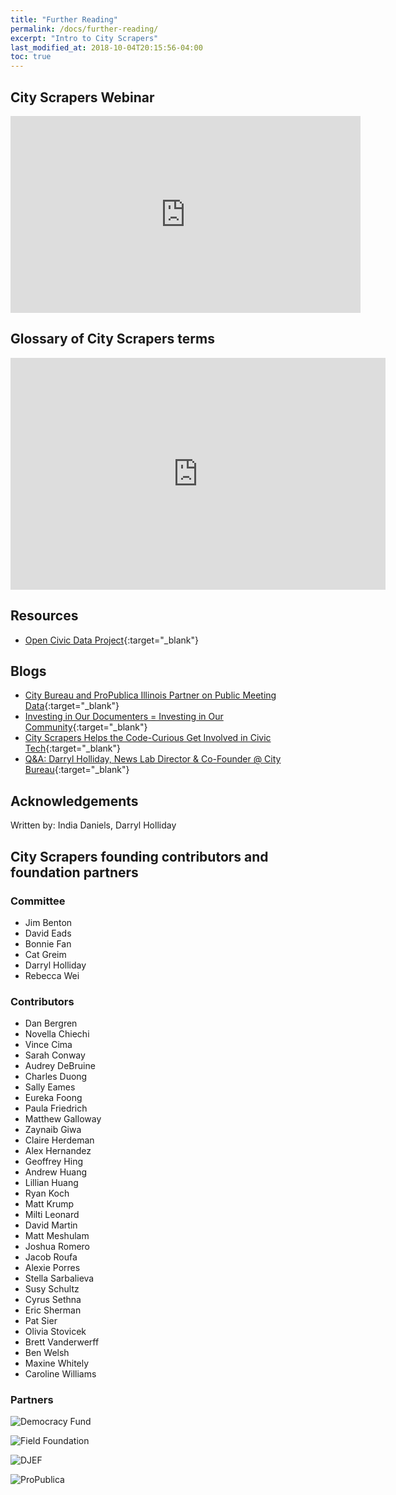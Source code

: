 ```yaml
---
title: "Further Reading"
permalink: /docs/further-reading/
excerpt: "Intro to City Scrapers"
last_modified_at: 2018-10-04T20:15:56-04:00
toc: true
---
```


## City Scrapers Webinar

<iframe width="560" height="315" src="https://www.youtube.com/embed/qQq_BpV4alo" frameborder="0" allow="accelerometer; autoplay; encrypted-media; gyroscope; picture-in-picture"
      allowfullscreen></iframe>

## Glossary of City Scrapers terms

<iframe width="600" height="371" frameborder="0" src="https://docs.google.com/spreadsheets/d/e/2PACX-1vSNsgDne-Hu_gilU6lS-Xnuwo35l9CtFZdWmhdawSpC23U1A4Zd769W8et5HRE8uYURKRq8Wdl7rQ8Y/pubhtml?widget=true&amp;headers=false"></iframe>

## Resources

- [Open Civic Data Project](https://opencivicdata.readthedocs.io/en/latest/){:target="\_blank"}

## Blogs

- [City Bureau and ProPublica Illinois Partner on Public Meeting Data](https://www.propublica.org/nerds/city-bureau-propublica-illinois-public-meeting-data){:target="\_blank"}
- [Investing in Our Documenters = Investing in Our Community](https://medium.com/city-bureau/investing-in-our-documenters-investing-in-our-community-ec360cc5e32e){:target="\_blank"}
- [City Scrapers Helps the Code-Curious Get Involved in Civic Tech](https://medium.com/city-bureau/city-scrapers-helps-the-code-curious-get-involved-in-civic-tech-cba16fc3888b){:target="\_blank"}
- [Q&A: Darryl Holliday, News Lab Director & Co-Founder @ City Bureau](https://medium.com/the-idea/q-a-darryl-holliday-news-lab-director-co-founder-city-bureau-968a76d0ff99){:target="\_blank"}

## Acknowledgements

Written by: India Daniels, Darryl Holliday

## City Scrapers founding contributors and foundation partners

### Committee

- Jim Benton
- David Eads
- Bonnie Fan
- Cat Greim
- Darryl Holliday
- Rebecca Wei

### Contributors

- Dan Bergren
- Novella Chiechi
- Vince Cima
- Sarah Conway
- Audrey DeBruine
- Charles Duong
- Sally Eames
- Eureka Foong
- Paula Friedrich
- Matthew Galloway
- Zaynaib Giwa
- Claire Herdeman
- Alex Hernandez
- Geoffrey Hing
- Andrew Huang
- Lillian Huang
- Ryan Koch
- Matt Krump
- Milti Leonard
- David Martin
- Matt Meshulam
- Joshua Romero
- Jacob Roufa
- Alexie Porres
- Stella Sarbalieva
- Susy Schultz
- Cyrus Sethna
- Eric Sherman
- Pat Sier
- Olivia Stovicek
- Brett Vanderwerff
- Ben Welsh
- Maxine Whitely
- Caroline Williams

### Partners

![Democracy Fund](/assets/images/democracy_fund.png "Democracy Fund")

![Field Foundation](/assets/images/field_foundation.png "Field Foundation")

![DJEF](/assets/images/djef.png "DJEF")

![ProPublica](/assets/images/propublica.png "ProPublica")
